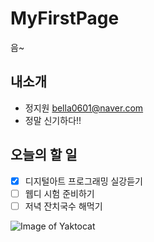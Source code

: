 # MyFirstPage
음~

## __내소개__
 * 정지원 <bella0601@naver.com>
 * 정말 신기하다!! 

## __오늘의 할 일__
 * [x] 디지털아트 프로그래밍 실강듣기
 * [ ] 웹디 시험 준비하기
 * [ ] 저녁 잔치국수 해먹기

![Image of Yaktocat](https://octodex.github.com/images/yaktocat.png)
